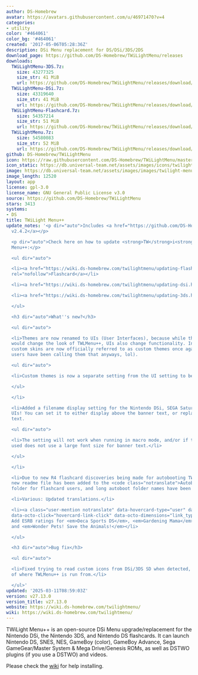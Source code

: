 ```yaml
---
author: DS-Homebrew
avatar: https://avatars.githubusercontent.com/u/46971470?v=4
categories:
- utility
color: '#464061'
color_bg: '#464061'
created: '2017-05-06T05:28:36Z'
description: DSi Menu replacement for DS/DSi/3DS/2DS
download_page: https://github.com/DS-Homebrew/TWiLightMenu/releases
downloads:
  TWiLightMenu-3DS.7z:
    size: 43277325
    size_str: 41 MiB
    url: https://github.com/DS-Homebrew/TWiLightMenu/releases/download/v27.13.0/TWiLightMenu-3DS.7z
  TWiLightMenu-DSi.7z:
    size: 43319640
    size_str: 41 MiB
    url: https://github.com/DS-Homebrew/TWiLightMenu/releases/download/v27.13.0/TWiLightMenu-DSi.7z
  TWiLightMenu-Flashcard.7z:
    size: 54357214
    size_str: 51 MiB
    url: https://github.com/DS-Homebrew/TWiLightMenu/releases/download/v27.13.0/TWiLightMenu-Flashcard.7z
  TWiLightMenu.7z:
    size: 54580083
    size_str: 52 MiB
    url: https://github.com/DS-Homebrew/TWiLightMenu/releases/download/v27.13.0/TWiLightMenu.7z
github: DS-Homebrew/TWiLightMenu
icon: https://raw.githubusercontent.com/DS-Homebrew/TWiLightMenu/master/booter/Twilight%2B%2B-animated%20icon-fix.gif
icon_static: https://db.universal-team.net/assets/images/icons/twilight-menu.png
image: https://db.universal-team.net/assets/images/images/twilight-menu.png
image_length: 12520
layout: app
license: gpl-3.0
license_name: GNU General Public License v3.0
source: https://github.com/DS-Homebrew/TWiLightMenu
stars: 3413
systems:
- DS
title: TWiLight Menu++
update_notes: '<p dir="auto">Includes <a href="https://github.com/DS-Homebrew/nds-bootstrap/releases/tag/v2.4.2">nds-bootstrap
  v2.4.2</a></p>

  <p dir="auto">Check here on how to update <strong>TW</strong>i<strong>L</strong>ight
  Menu++:</p>

  <ul dir="auto">

  <li><a href="https://wiki.ds-homebrew.com/twilightmenu/updating-flashcard.html"
  rel="nofollow">Flashcard</a></li>

  <li><a href="https://wiki.ds-homebrew.com/twilightmenu/updating-dsi.html" rel="nofollow">DSi</a></li>

  <li><a href="https://wiki.ds-homebrew.com/twilightmenu/updating-3ds.html" rel="nofollow">3DS</a></li>

  </ul>

  <h3 dir="auto">What''s new?</h3>

  <ul dir="auto">

  <li>Themes are now renamed to UIs (User Interfaces), because while themes/skins
  would change the look of TWLMenu++, UIs also change functionality. In addition,
  custom skins are now officially referred to as custom themes once again (and many
  users have been calling them that anyways, lol).

  <ul dir="auto">

  <li>Custom themes is now a separate setting from the UI setting to be more noob-friendly.</li>

  </ul>

  </li>

  <li>Added a filename display setting for the Nintendo DSi, SEGA Saturn, and HBL
  UIs! You can set it to either display above the banner text, or replace the banner
  text.

  <ul dir="auto">

  <li>The setting will not work when running in macro mode, and/or if the custom theme
  used does not use a large font size for banner text.</li>

  </ul>

  </li>

  <li>Due to new R4 flashcard discoveries being made for autobooting TWLMenu++, a
  new readme file has been added to the <code class="notranslate">Autoboot</code>
  folder for flashcard users, and long autoboot folder names have been shortened.</li>

  <li>Various: Updated translations.</li>

  <li><a class="user-mention notranslate" data-hovercard-type="user" data-hovercard-url="/users/PW5190/hovercard"
  data-octo-click="hovercard-link-click" data-octo-dimensions="link_type:self" href="https://github.com/PW5190">@PW5190</a>:
  Add ESRB ratings for <em>Deca Sports DS</em>, <em>Gardening Mama</em>, <em>WALL-E</em>,
  and <em>Wonder Pets! Save the Animals!</em></li>

  </ul>

  <h3 dir="auto">Bug fix</h3>

  <ul dir="auto">

  <li>Fixed trying to read custom icons from DSi/3DS SD when detected, regardless
  of where TWLMenu++ is run from.</li>

  </ul>'
updated: '2025-03-11T08:59:03Z'
version: v27.13.0
version_title: v27.13.0
website: https://wiki.ds-homebrew.com/twilightmenu/
wiki: https://wiki.ds-homebrew.com/twilightmenu/
---
```

TWiLight Menu++ is an open-source DSi Menu upgrade/replacement for the Nintendo DSi, the Nintendo 3DS, and Nintendo DS flashcards. It can launch Nintendo DS, SNES, NES, GameBoy (color), GameBoy Advance, Sega GameGear/Master System & Mega Drive/Genesis ROMs, as well as DSTWO plugins (if you use a DSTWO) and videos.

Please check the [wiki](https://wiki.ds-homebrew.com/twilightmenu/) for help installing.
